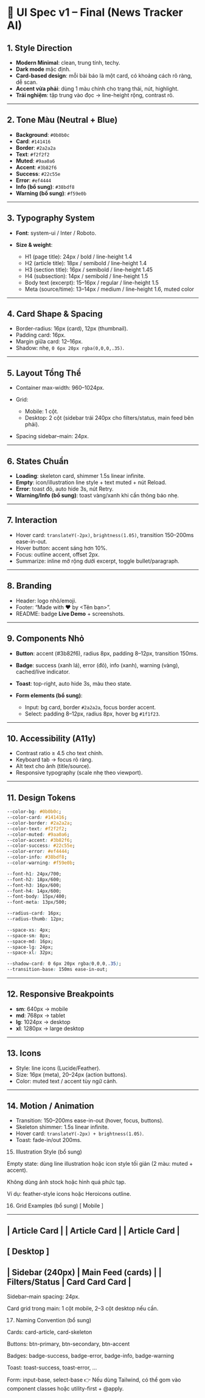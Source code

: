 # 📝 UI Spec v1 – Final (News Tracker AI)

## 1. Style Direction

* **Modern Minimal**: clean, trung tính, techy.
* **Dark mode** mặc định.
* **Card-based design**: mỗi bài báo là một card, có khoảng cách rõ ràng, dễ scan.
* **Accent vừa phải**: dùng 1 màu chính cho trạng thái, nút, highlight.
* **Trải nghiệm**: tập trung vào đọc → line-height rộng, contrast rõ.

---

## 2. Tone Màu (Neutral + Blue)

* **Background**: `#0b0b0c`
* **Card**: `#141416`
* **Border**: `#2a2a2a`
* **Text**: `#f2f2f2`
* **Muted**: `#9aa0a6`
* **Accent**: `#3b82f6`
* **Success**: `#22c55e`
* **Error**: `#ef4444`
* **Info (bổ sung)**: `#38bdf8`
* **Warning (bổ sung)**: `#f59e0b`

---

## 3. Typography System

* **Font**: system-ui / Inter / Roboto.
* **Size & weight**:

  * H1 (page title): 24px / bold / line-height 1.4
  * H2 (article title): 18px / semibold / line-height 1.4
  * H3 (section title): 16px / semibold / line-height 1.45
  * H4 (subsection): 14px / semibold / line-height 1.5
  * Body text (excerpt): 15–16px / regular / line-height 1.5
  * Meta (source/time): 13–14px / medium / line-height 1.6, muted color

---

## 4. Card Shape & Spacing

* Border-radius: 16px (card), 12px (thumbnail).
* Padding card: 16px.
* Margin giữa card: 12–16px.
* Shadow: nhẹ, `0 6px 20px rgba(0,0,0,.35)`.

---

## 5. Layout Tổng Thể

* Container max-width: 960–1024px.
* Grid:

  * Mobile: 1 cột.
  * Desktop: 2 cột (sidebar trái 240px cho filters/status, main feed bên phải).
* Spacing sidebar–main: 24px.

---

## 6. States Chuẩn

* **Loading**: skeleton card, shimmer 1.5s linear infinite.
* **Empty**: icon/illustration line style + text muted + nút Reload.
* **Error**: toast đỏ, auto hide 3s, nút Retry.
* **Warning/Info (bổ sung)**: toast vàng/xanh khi cần thông báo nhẹ.

---

## 7. Interaction

* Hover card: `translateY(-2px)`, `brightness(1.05)`, transition 150–200ms ease-in-out.
* Hover button: accent sáng hơn 10%.
* Focus: outline accent, offset 2px.
* Summarize: inline mở rộng dưới excerpt, toggle bullet/paragraph.

---

## 8. Branding

* Header: logo nhỏ/emoji.
* Footer: “Made with ❤️ by \<Tên bạn>”.
* README: badge **Live Demo** + screenshots.

---

## 9. Components Nhỏ

* **Button**: accent (#3b82f6), radius 8px, padding 8–12px, transition 150ms.
* **Badge**: success (xanh lá), error (đỏ), info (xanh), warning (vàng), cached/live indicator.
* **Toast**: top-right, auto hide 3s, màu theo state.
* **Form elements (bổ sung)**:

  * Input: bg card, border `#2a2a2a`, focus border accent.
  * Select: padding 8–12px, radius 8px, hover bg `#1f1f23`.

---

## 10. Accessibility (A11y)

* Contrast ratio ≥ 4.5 cho text chính.
* Keyboard tab → focus rõ ràng.
* Alt text cho ảnh (title/source).
* Responsive typography (scale nhẹ theo viewport).

---

## 11. Design Tokens

```css
--color-bg: #0b0b0c;
--color-card: #141416;
--color-border: #2a2a2a;
--color-text: #f2f2f2;
--color-muted: #9aa0a6;
--color-accent: #3b82f6;
--color-success: #22c55e;
--color-error: #ef4444;
--color-info: #38bdf8;
--color-warning: #f59e0b;

--font-h1: 24px/700;
--font-h2: 18px/600;
--font-h3: 16px/600;
--font-h4: 14px/600;
--font-body: 15px/400;
--font-meta: 13px/500;

--radius-card: 16px;
--radius-thumb: 12px;

--space-xs: 4px;
--space-sm: 8px;
--space-md: 16px;
--space-lg: 24px;
--space-xl: 32px;

--shadow-card: 0 6px 20px rgba(0,0,0,.35);
--transition-base: 150ms ease-in-out;
```

---

## 12. Responsive Breakpoints

* **sm**: 640px → mobile
* **md**: 768px → tablet
* **lg**: 1024px → desktop
* **xl**: 1280px → large desktop

---

## 13. Icons

* Style: line icons (Lucide/Feather).
* Size: 16px (meta), 20–24px (action buttons).
* Color: muted text / accent tùy ngữ cảnh.

---

## 14. Motion / Animation

* Transition: 150–200ms ease-in-out (hover, focus, buttons).
* Skeleton shimmer: 1.5s linear infinite.
* Hover card: `translateY(-2px) + brightness(1.05)`.
* Toast: fade-in/out 200ms.


15. Illustration Style (bổ sung)

Empty state: dùng line illustration hoặc icon style tối giản (2 màu: muted + accent).

Không dùng ảnh stock hoặc hình quá phức tạp.

Ví dụ: feather-style icons hoặc Heroicons outline.

16. Grid Examples (bổ sung)
[ Mobile ]
--------------------
|  Article Card    |
|  Article Card    |
|  Article Card    |
--------------------

[ Desktop ]
-------------------------------------------------
| Sidebar (240px) |      Main Feed (cards)      |
| Filters/Status  |  Card   Card   Card         |
-------------------------------------------------


Sidebar–main spacing: 24px.

Card grid trong main: 1 cột mobile, 2–3 cột desktop nếu cần.

17. Naming Convention (bổ sung)

Cards: card-article, card-skeleton

Buttons: btn-primary, btn-secondary, btn-accent

Badges: badge-success, badge-error, badge-info, badge-warning

Toast: toast-success, toast-error, …

Form: input-base, select-base
👉 Nếu dùng Tailwind, có thể gom vào component classes hoặc utility-first + @apply.